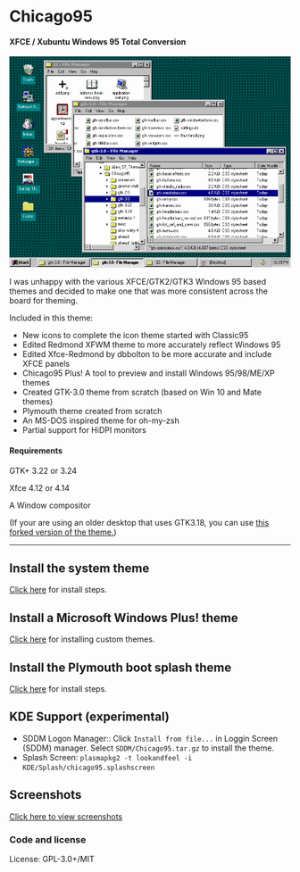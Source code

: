 # Chicago95
#### XFCE / Xubuntu Windows 95 Total Conversion

<p align="center">
<img src="Screenshots/Chicago95_Desktop.png" alt="Chicago95 Desktop"/>
</p>

I was unhappy with the various XFCE/GTK2/GTK3 Windows 95 based themes and decided to make one that was more consistent across the board for theming.

Included in this theme:

- New icons to complete the icon theme started with Classic95
- Edited Redmond XFWM theme to more accurately reflect Windows 95
- Edited Xfce-Redmond by dbbolton to be more accurate and include XFCE panels
- Chicago95 Plus! A tool to preview and install Windows 95/98/ME/XP themes
- Created GTK-3.0 theme from scratch (based on Win 10 and Mate themes)
- Plymouth theme created from scratch
- An MS-DOS inspired theme for oh-my-zsh
- Partial support for HiDPI monitors

#### Requirements

GTK+ 3.22 or 3.24

Xfce 4.12 or 4.14

A Window compositor

(If your are using an older desktop that uses GTK3.18, you can use [this forked version of the theme.](https://github.com/EMH-Mark-I/Chicago95-Custom-XUbuntu-16.04-))

-----

## Install the system theme
[Click here](INSTALL.md) for install steps.

## Install a Microsoft Windows Plus! theme
[Click here](Plus/README.MD) for installing custom themes.

## Install the Plymouth boot splash theme
[Click here](Plymouth/Readme.md) for install steps.

## KDE Support (experimental)
- SDDM Logon Manager:: Click `Install from file...` in Loggin Screen (SDDM) manager. Select `SDDM/Chicago95.tar.gz` to install the theme. 
- Splash Screen: `plasmapkg2 -t lookandfeel -i KDE/Splash/chicago95.splashscreen`

## Screenshots
[Click here to view screenshots](Screenshots/SCREENSHOTS.md)


### Code and license
License: GPL-3.0+/MIT

